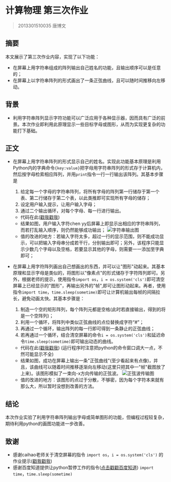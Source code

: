 # 计算物理 第三次作业
>2013301510035 唐博文
  

## 摘要  
本文展示了第三次作业内容，实现了以下功能：  

* 在屏幕上用字符串组成的阵列输出自己姓名的功能，且输出顺序可以是任意的；  
* 在屏幕上以字符串阵列的形式画出了一条正弦曲线，且可以随时间推移向左移动。

## 背景  
* 利用字符串阵列显示字符功能可以广泛应用于各种显示器，因而具有广泛的前景。本次作业即利用此原理显示一些目标字母或图形，从而为实现更复杂的功能打下基础。

## 正文  
* 在屏幕上用字符串阵列的形式显示自己的姓名。实现此功能基本原理是利用Python内的字典命令`{key:value}`把字母用字符串阵列的形式存于计算机内，然后按字母检索相应阵列，并用`print`指令一行一行输出该阵列。其基本步骤是  
    1. 给定每一个字母的字符串阵列，将所有字母的阵列第一行储存于第一个表、第二行储存于第二个表，以此类推即可实现所有字母的储存；
    2. 设定用户输入提示，让用户输入字母；
    3. 通过二个输出循环，对每个字母、每一行进行输出。
    * 代码在此([戳我戳我](https://github.com/ChenYangyao/computationalphysics_N2013301020169/blob/master/homework20160309_1.py))  
    * 结果如图，用户输入字符chen yy后屏幕上即显示出相应的字符串阵列，而若打乱输入顺序，则仍然能够成功输出；
    ![字符串输出图](https://raw.githubusercontent.com/ChenYangyao/computationalphysics_N2013301020169/master/03.png)
    * 值的改进的地方：若输入字符太多，超过一行的显示范围，则不能成功显示，可以把输入字母串分成若干行，分别输出即可；另外，该程序只能显示少数几个字母以及空格，若要显示其他的字母，则需要一一添加至字典即可；  

* 在屏幕上用字符阵列画出自己想画出的东西，并可以让"图形"动起来。其基本原理和显示字母是类似的，将图形以"像素点"的形式储存于字符阵列即可。另外，根据老师的提示，使用指令`import os`，`i = os.system('cls')`即可清空屏幕上已经显示的"图形"，再输出另外的"帧",即可让图形动起来。再者，使用指令`import time`，`time.sleep(sometime)`即可让计算机输出每帧的间隔拉长，避免动画太快。其基本步骤是：  
    1. 制造一个空的矩形阵列，每个阵列元都是空格(此时若直接输出，得到的将是一个空阵列)；
    2. 利用一个循环，将阵列中类似正弦曲线的点位替换成字符“#”；
    3. 再通过一个循环，输出阵列的每一行即可得到一条静止的正弦曲线；
    4. 若再通过一个循环，结合清空屏幕的命令`i = os.system('cls')`和延迟命令`time.sleep(sometime)`即可输出动态的曲线。
    * 代码在此([戳我戳我](https://github.com/ChenYangyao/computationalphysics_N2013301020169/blob/master/homework20160309_2.py))  (运行程序时注意把python的命令窗口调大一点，不然可能显示不全)
    * 结果如图，成功在屏幕上输出一条"正弦曲线"(至少看起来有点像)，并且，该曲线可以随着时间推移逐渐向左移动(这里只把其中一"帧"截图放了上来)。该图形模拟了一束向-x方向传输的正弦波。
    ![正弦波传输图](https://raw.githubusercontent.com/ChenYangyao/computationalphysics_N2013301020169/master/03.2.png)  
    * 值的改进的地方：该图形的点过于分散，不够密，因为每个字符本来就有那么大，所以暂时没想到改善的方法。  

## 结论  
本次作业实验了利用字符串阵列输出字母或简单图形的功能，但编程过程较复杂，期待利用python的画图功能进一步改善。

## 致谢  
* 感谢caihao老师关于清空屏幕的指令
`import os`，`i = os.system('cls')`
的作业提示([戳我戳我](https://github.com/caihao/computational_physics_whu/blob/master/Exercises.md))  
* 感谢百度知道提供让python暂停工作的指令([点击戳戳百度知道](http://zhidao.baidu.com/link?url=CKjyQhhvlTis0udu69dltkFlvIwtHtJRPE91z4gQzPl6jhbCuE03aZQ9gVGQB7P4eBiyAtapdsvg7HDOpH0GEq))
`import time`，`time.sleep(sometime)`

